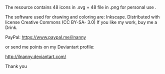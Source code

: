 

The resource contains 48 icons in .svg  + 48 file in .png 
for personal use .

The software used for drawing and coloring are: Inkscape.
Distributed with license Creative Commons (CC BY-SA- 3.0)
If you like my work, buy me a Drink. 

PayPal:
https://www.paypal.me/ilnanny

or send me points on my Deviantart profile:

http://ilnanny.deviantart.com/

Thank you
